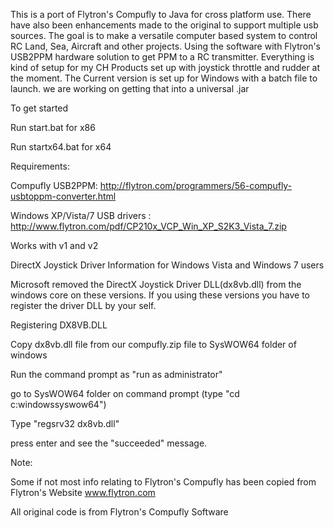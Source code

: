 This is a port of Flytron's Compufly to Java for cross platform use. There have also been enhancements made to the original to support multiple usb sources. The goal is to make a versatile computer based system to control RC Land, Sea, Aircraft and other projects. Using the software with Flytron's USB2PPM hardware solution to get PPM to a RC transmitter. Everything is kind of setup for my CH Products set up with joystick throttle and rudder at the moment. The Current version is set up for Windows with a batch file to launch. we are working on getting that into a universal .jar


To get started


Run start.bat for x86

Run startx64.bat for x64


Requirements:


Compufly USB2PPM: http://flytron.com/programmers/56-compufly-usbtoppm-converter.html

Windows XP/Vista/7 USB drivers : http://www.flytron.com/pdf/CP210x_VCP_Win_XP_S2K3_Vista_7.zip

Works with v1 and v2

DirectX Joystick Driver Information for Windows Vista and Windows 7 users

Microsoft removed the DirectX Joystick Driver DLL(dx8vb.dll) from the windows core on these versions. If you using 
these versions you have to register the driver DLL by your self.

Registering DX8VB.DLL

Copy dx8vb.dll file from our compufly.zip file to SysWOW64 folder of windows

Run the command prompt as "run as administrator"

go to SysWOW64 folder on command prompt (type "cd c:windowssyswow64")

Type "regsrv32 dx8vb.dll"

press enter and see the "succeeded" message.


Note:


Some if not most info relating to Flytron's Compufly has been copied from Flytron's Website www.flytron.com

All original code is from Flytron's Compufly Software
